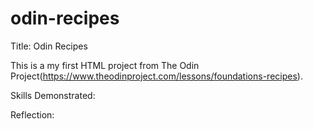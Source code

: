 # odin-recipes
Title: Odin Recipes 

This is a my first HTML project from The Odin Project(https://www.theodinproject.com/lessons/foundations-recipes).

Skills Demonstrated:



Reflection:
